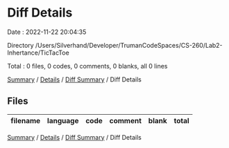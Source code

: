 # Diff Details

Date : 2022-11-22 20:04:35

Directory /Users/Silverhand/Developer/TrumanCodeSpaces/CS-260/Lab2-Inhertance/TicTacToe

Total : 0 files,  0 codes, 0 comments, 0 blanks, all 0 lines

[Summary](results.md) / [Details](details.md) / [Diff Summary](diff.md) / Diff Details

## Files
| filename | language | code | comment | blank | total |
| :--- | :--- | ---: | ---: | ---: | ---: |

[Summary](results.md) / [Details](details.md) / [Diff Summary](diff.md) / Diff Details